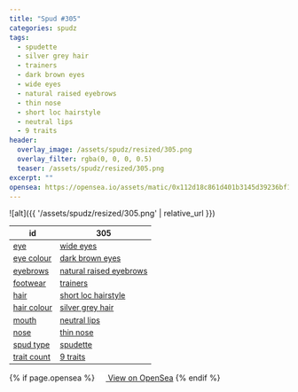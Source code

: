 ```yaml
---
title: "Spud #305"
categories: spudz
tags:
  - spudette
  - silver grey hair
  - trainers
  - dark brown eyes
  - wide eyes
  - natural raised eyebrows
  - thin nose
  - short loc hairstyle
  - neutral lips
  - 9 traits
header:
  overlay_image: /assets/spudz/resized/305.png
  overlay_filter: rgba(0, 0, 0, 0.5)
  teaser: /assets/spudz/resized/305.png
excerpt: ""
opensea: https://opensea.io/assets/matic/0x112d18c861d401b3145d39236bf149f01e18beed/305
---
```

![alt]({{ '/assets/spudz/resized/305.png' | relative_url }})

| id | 305 |
|-|-|
| <a href="/traits/eye/#trait-type">eye</a> | <a href="/traits/eye/wide-eyes/1/#trait">wide eyes</a> |
| <a href="/traits/eye-colour/#trait-type">eye colour</a> | <a href="/traits/eye-colour/dark-brown-eyes/1/#trait">dark brown eyes</a> |
| <a href="/traits/eyebrows/#trait-type">eyebrows</a> | <a href="/traits/eyebrows/natural-raised-eyebrows/1/#trait">natural raised eyebrows</a> |
| <a href="/traits/footwear/#trait-type">footwear</a> | <a href="/traits/footwear/trainers/1/#trait">trainers</a> |
| <a href="/traits/hair/#trait-type">hair</a> | <a href="/traits/hair/short-loc-hairstyle/1/#trait">short loc hairstyle</a> |
| <a href="/traits/hair-colour/#trait-type">hair colour</a> | <a href="/traits/hair-colour/silver-grey-hair/1/#trait">silver grey hair</a> |
| <a href="/traits/mouth/#trait-type">mouth</a> | <a href="/traits/mouth/neutral-lips/1/#trait">neutral lips</a> |
| <a href="/traits/nose/#trait-type">nose</a> | <a href="/traits/nose/thin-nose/1/#trait">thin nose</a> |
| <a href="/traits/spud-type/#trait-type">spud type</a> | <a href="/traits/spud-type/spudette/1/#trait">spudette</a> |
| <a href="/traits/trait-count/#trait-type">trait count</a> | <a href="/traits/trait-count/9-traits/1/#trait">9 traits</a> |

{% if page.opensea %}
<a href="{{page.opensea}}" class="btn btn--info" onclick="window.open(this.href, '_blank'); return false;"><img src="/assets/images/opensea.svg" width="16px"><span>  View on OpenSea</span></a>
{% endif %}
